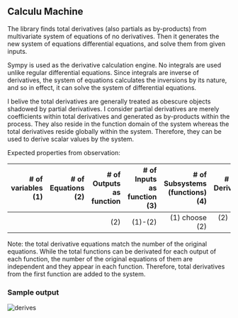 ## Calculu Machine


The library finds total derivatives (also partials as by-products) from multivariate system of equations of no derivatives.  Then it generates the new system of equations differential equations, and solve them from given inputs.

Sympy is used as the derivative calculation engine.  No integrals are used unlike regular differential equations.  Since integrals are inverse of derivatives, the system of equations calculates the inversions by its nature, and so in effect, it can solve the system of differential equations.

I belive the total derivatives are generally treated as obescure objects shadowed by partial derivatives.  I consider partial derivatives are merely coefficients within total derivatives and generated as by-products within the process.  They also reside in the function domain of the system whereas the total derivatives reside globally within the system.  Therefore, they can be used to derive scalar values by the system.

Expected properties from observation:

| # of variables (1) | # of Equations (2)|  # of Outputs as function | # of Inputs as function (3) | # of Subsystems (functions) (4)| # Partial Derivatives (5)| # Total Derivatives (6)|
|----------:|----------:|----------:|----------:|----------:|----------:|----------:|
| |  | (2) | (1)-(2) | (1) choose (2) |  (2) * (3) * (4) | (2)|

Note: the total derivative equations match the number of the original equations.  While the total functions can be derivated for each output of each function, the number of the original equations of them are independent and they appear in each function.  Therefore, total derivatives from the first function are added to the system.

### Sample output

![derives](https://github.com/tomkob9999/calculu_machine/assets/96751911/77db6e85-9a66-4a56-9f91-e95c552351ab)


